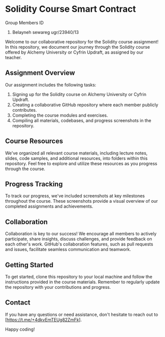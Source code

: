 # Solidity Course Smart Contract

Group Members                    ID
1. Belayneh sewareg            ugr/23940/13

Welcome to our collaborative repository for the Solidity course assignment! In this repository, we document our journey through the Solidity course offered by Alchemy University or Cyfrin Updraft, as assigned by our teacher.

## Assignment Overview
Our assignment includes the following tasks:
1. Signing up for the Solidity course on Alchemy University or Cyfrin Updraft.
2. Creating a collaborative GitHub repository where each member publicly contributes.
3. Completing the course modules and exercises.
4. Compiling all materials, codebases, and progress screenshots in the repository.

## Course Resources
We've organized all relevant course materials, including lecture notes, slides, code samples, and additional resources, into folders within this repository. Feel free to explore and utilize these resources as you progress through the course.

## Progress Tracking
To track our progress, we've included screenshots at key milestones throughout the course. These screenshots provide a visual overview of our completed assignments and achievements.

## Collaboration
Collaboration is key to our success! We encourage all members to actively participate, share insights, discuss challenges, and provide feedback on each other's work. GitHub's collaboration features, such as pull requests and issues, facilitate seamless communication and teamwork.

## Getting Started
To get started, clone this repository to your local machine and follow the instructions provided in the course materials. Remember to regularly update the repository with your contributions and progress.

## Contact
If you have any questions or need assistance, don't hesitate to reach out to [https://t.me/+4dkvEmTEUg82ZmFk].

Happy coding!

